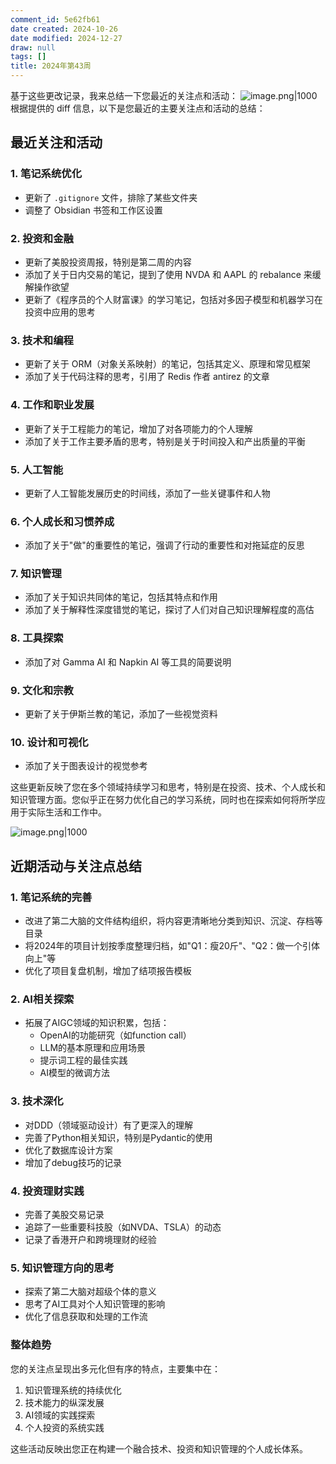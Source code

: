 ```yaml
---
comment_id: 5e62fb61
date created: 2024-10-26
date modified: 2024-12-27
draw: null
tags: []
title: 2024年第43周
---
```

基于这些更改记录，我来总结一下您最近的关注点和活动：
![image.png|1000](https://imagehosting4picgo.oss-cn-beijing.aliyuncs.com/imagehosting/fix-dir%2Fpicgo%2Fpicgo-clipboard-images%2F2024%2F10%2F21%2F10-53-29-fbd8ab876860e75f72c40e764c621f08-202410211053667-8b61f3.png)  
根据提供的 diff 信息，以下是您最近的主要关注点和活动的总结：

## 最近关注和活动

### 1. 笔记系统优化

- 更新了 `.gitignore` 文件，排除了某些文件夹
- 调整了 Obsidian 书签和工作区设置

### 2. 投资和金融

- 更新了美股投资周报，特别是第二周的内容
- 添加了关于日内交易的笔记，提到了使用 NVDA 和 AAPL 的 rebalance 来缓解操作欲望
- 更新了《程序员的个人财富课》的学习笔记，包括对多因子模型和机器学习在投资中应用的思考

### 3. 技术和编程

- 更新了关于 ORM（对象关系映射）的笔记，包括其定义、原理和常见框架
- 添加了关于代码注释的思考，引用了 Redis 作者 antirez 的文章

### 4. 工作和职业发展

- 更新了关于工程能力的笔记，增加了对各项能力的个人理解
- 添加了关于工作主要矛盾的思考，特别是关于时间投入和产出质量的平衡

### 5. 人工智能

- 更新了人工智能发展历史的时间线，添加了一些关键事件和人物

### 6. 个人成长和习惯养成

- 添加了关于"做"的重要性的笔记，强调了行动的重要性和对拖延症的反思

### 7. 知识管理

- 添加了关于知识共同体的笔记，包括其特点和作用
- 添加了关于解释性深度错觉的笔记，探讨了人们对自己知识理解程度的高估

### 8. 工具探索

- 添加了对 Gamma AI 和 Napkin AI 等工具的简要说明

### 9. 文化和宗教

- 更新了关于伊斯兰教的笔记，添加了一些视觉资料

### 10. 设计和可视化

- 添加了关于图表设计的视觉参考

这些更新反映了您在多个领域持续学习和思考，特别是在投资、技术、个人成长和知识管理方面。您似乎正在努力优化自己的学习系统，同时也在探索如何将所学应用于实际生活和工作中。

![image.png|1000](https://imagehosting4picgo.oss-cn-beijing.aliyuncs.com/imagehosting/fix-dir%2Fpicgo%2Fpicgo-clipboard-images%2F2024%2F10%2F21%2F10-57-52-fdb765009f2212faa65c02ea0e4106ee-202410211057565-3cf9ad.png)

## 近期活动与关注点总结

### 1. 笔记系统的完善

- 改进了第二大脑的文件结构组织，将内容更清晰地分类到知识、沉淀、存档等目录
- 将2024年的项目计划按季度整理归档，如"Q1：瘦20斤"、"Q2：做一个引体向上"等
- 优化了项目复盘机制，增加了结项报告模板

### 2. AI相关探索

- 拓展了AIGC领域的知识积累，包括：
  - OpenAI的功能研究（如function call）
  - LLM的基本原理和应用场景
  - 提示词工程的最佳实践
  - AI模型的微调方法

### 3. 技术深化

- 对DDD（领域驱动设计）有了更深入的理解
- 完善了Python相关知识，特别是Pydantic的使用
- 优化了数据库设计方案
- 增加了debug技巧的记录

### 4. 投资理财实践

- 完善了美股交易记录
- 追踪了一些重要科技股（如NVDA、TSLA）的动态
- 记录了香港开户和跨境理财的经验

### 5. 知识管理方向的思考

- 探索了第二大脑对超级个体的意义
- 思考了AI工具对个人知识管理的影响
- 优化了信息获取和处理的工作流

### 整体趋势

您的关注点呈现出多元化但有序的特点，主要集中在：

1. 知识管理系统的持续优化
2. 技术能力的纵深发展
3. AI领域的实践探索
4. 个人投资的系统实践

这些活动反映出您正在构建一个融合技术、投资和知识管理的个人成长体系。
